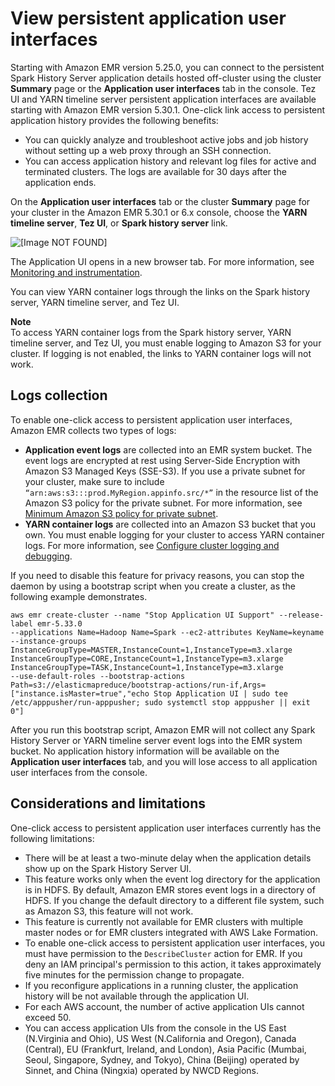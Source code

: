 # View persistent application user interfaces<a name="app-history-spark-UI"></a>

Starting with Amazon EMR version 5\.25\.0, you can connect to the persistent Spark History Server application details hosted off\-cluster using the cluster **Summary** page or the **Application user interfaces** tab in the console\. Tez UI and YARN timeline server persistent application interfaces are available starting with Amazon EMR version 5\.30\.1\. One\-click link access to persistent application history provides the following benefits: 
+ You can quickly analyze and troubleshoot active jobs and job history without setting up a web proxy through an SSH connection\.
+ You can access application history and relevant log files for active and terminated clusters\. The logs are available for 30 days after the application ends\. 

On the **Application user interfaces** tab or the cluster **Summary** page for your cluster in the Amazon EMR 5\.30\.1 or 6\.x console, choose the **YARN timeline server**, **Tez UI**, or **Spark history server** link\. 

![\[Image NOT FOUND\]](http://docs.aws.amazon.com/emr/latest/ManagementGuide/images/persistent-application-UI-links.png)

The Application UI opens in a new browser tab\. For more information, see [Monitoring and instrumentation](https://spark.apache.org/docs/latest/monitoring.html)\.

You can view YARN container logs through the links on the Spark history server, YARN timeline server, and Tez UI\. 

**Note**  
To access YARN container logs from the Spark history server, YARN timeline server, and Tez UI, you must enable logging to Amazon S3 for your cluster\. If logging is not enabled, the links to YARN container logs will not work\. 

## Logs collection<a name="app-history-spark-UI-event-logs"></a>

To enable one\-click access to persistent application user interfaces, Amazon EMR collects two types of logs: 
+ **Application event logs** are collected into an EMR system bucket\. The event logs are encrypted at rest using Server\-Side Encryption with Amazon S3 Managed Keys \(SSE\-S3\)\. If you use a private subnet for your cluster, make sure to include `“arn:aws:s3:::prod.MyRegion.appinfo.src/*”` in the resource list of the Amazon S3 policy for the private subnet\. For more information, see [Minimum Amazon S3 policy for private subnet](https://docs.aws.amazon.com/emr/latest/ManagementGuide/private-subnet-iampolicy.html)\.
+ **YARN container logs** are collected into an Amazon S3 bucket that you own\. You must enable logging for your cluster to access YARN container logs\. For more information, see [Configure cluster logging and debugging](https://docs.aws.amazon.com/emr/latest/ManagementGuide/emr-plan-debugging.html)\.

If you need to disable this feature for privacy reasons, you can stop the daemon by using a bootstrap script when you create a cluster, as the following example demonstrates\.

```
aws emr create-cluster --name "Stop Application UI Support" --release-label emr-5.33.0  
--applications Name=Hadoop Name=Spark --ec2-attributes KeyName=keyname 
--instance-groups InstanceGroupType=MASTER,InstanceCount=1,InstanceType=m3.xlarge InstanceGroupType=CORE,InstanceCount=1,InstanceType=m3.xlarge InstanceGroupType=TASK,InstanceCount=1,InstanceType=m3.xlarge 
--use-default-roles --bootstrap-actions Path=s3://elasticmapreduce/bootstrap-actions/run-if,Args=["instance.isMaster=true","echo Stop Application UI | sudo tee /etc/apppusher/run-apppusher; sudo systemctl stop apppusher || exit 0"]
```

After you run this bootstrap script, Amazon EMR will not collect any Spark History Server or YARN timeline server event logs into the EMR system bucket\. No application history information will be available on the **Application user interfaces** tab, and you will lose access to all application user interfaces from the console\.

## Considerations and limitations<a name="app-history-spark-UI-limitations"></a>

One\-click access to persistent application user interfaces currently has the following limitations: 
+ There will be at least a two\-minute delay when the application details show up on the Spark History Server UI\.
+ This feature works only when the event log directory for the application is in HDFS\. By default, Amazon EMR stores event logs in a directory of HDFS\. If you change the default directory to a different file system, such as Amazon S3, this feature will not work\. 
+ This feature is currently not available for EMR clusters with multiple master nodes or for EMR clusters integrated with AWS Lake Formation\. 
+ To enable one\-click access to persistent application user interfaces, you must have permission to the `DescribeCluster` action for EMR\. If you deny an IAM principal's permission to this action, it takes approximately five minutes for the permission change to propagate\.
+ If you reconfigure applications in a running cluster, the application history will be not available through the application UI\. 
+ For each AWS account, the number of active application UIs cannot exceed 50\.
+ You can access application UIs from the console in the US East \(N\.Virginia and Ohio\), US West \(N\.California and Oregon\), Canada \(Central\), EU \(Frankfurt, Ireland, and London\), Asia Pacific \(Mumbai, Seoul, Singapore, Sydney, and Tokyo\), China \(Beijing\) operated by Sinnet, and China \(Ningxia\) operated by NWCD Regions\.